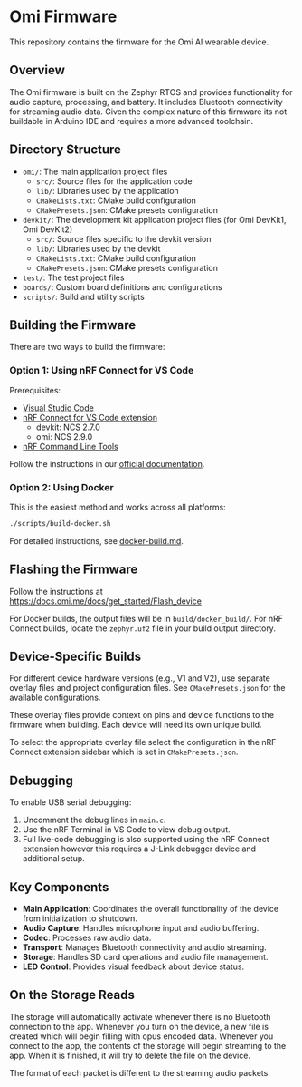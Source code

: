 # Omi Firmware

This repository contains the firmware for the Omi AI wearable device.

## Overview

The Omi firmware is built on the Zephyr RTOS and provides functionality for audio capture, processing, and battery. It includes Bluetooth connectivity for streaming audio data. Given the complex nature of this firmware its not buildable in Arduino IDE and requires a more advanced toolchain.

## Directory Structure

- `omi/`: The main application project files
    - `src/`: Source files for the application code
    - `lib/`: Libraries used by the application
    - `CMakeLists.txt`: CMake build configuration
    - `CMakePresets.json`: CMake presets configuration
- `devkit/`: The development kit application project files (for Omi DevKit1, Omi DevKit2)
    - `src/`: Source files specific to the devkit version
    - `lib/`: Libraries used by the devkit
    - `CMakeLists.txt`: CMake build configuration
    - `CMakePresets.json`: CMake presets configuration
- `test/`: The test project files
- `boards/`: Custom board definitions and configurations
- `scripts/`: Build and utility scripts

## Building the Firmware

There are two ways to build the firmware:

### Option 1: Using nRF Connect for VS Code

Prerequisites:
- [Visual Studio Code](https://code.visualstudio.com/)
- [nRF Connect for VS Code extension](https://marketplace.visualstudio.com/items?itemName=NordicSemiconductor.nrf-connect-for-visual-studio-code)
  - devkit: NCS 2.7.0
  - omi: NCS 2.9.0
- [nRF Command Line Tools](https://www.nordicsemi.com/Software-and-tools/Development-Tools/nRF-Command-Line-Tools/Download)

Follow the instructions in our [official documentation](https://docs.omi.me/docs/developer/Compile_firmware).

### Option 2: Using Docker

This is the easiest method and works across all platforms:

```bash
./scripts/build-docker.sh
```

For detailed instructions, see [docker-build.md](./scripts/docker-build.md).


## Flashing the Firmware

Follow the instructions at https://docs.omi.me/docs/get_started/Flash_device

For Docker builds, the output files will be in `build/docker_build/`.
For nRF Connect builds, locate the `zephyr.uf2` file in your build output directory.

## Device-Specific Builds

For different device hardware versions (e.g., V1 and V2), use separate overlay files and project configuration files. See `CMakePresets.json` for the available configurations.

These overlay files provide context on pins and device functions to the firmware when building. Each device will need its own unique build.

To select the appropriate overlay file select the configuration in the nRF Connect extension sidebar which is set in `CMakePresets.json`.

## Debugging

To enable USB serial debugging:

1. Uncomment the debug lines in `main.c`.
2. Use the nRF Terminal in VS Code to view debug output.
3. Full live-code debugging is also supported using the nRF Connect extension however this requires a J-Link debugger device and additional setup.

## Key Components

- **Main Application**: Coordinates the overall functionality of the device from initialization to shutdown.
- **Audio Capture**: Handles microphone input and audio buffering.
- **Codec**: Processes raw audio data.
- **Transport**: Manages Bluetooth connectivity and audio streaming.
- **Storage**: Handles SD card operations and audio file management.
- **LED Control**: Provides visual feedback about device status.

## On the Storage Reads

The storage will automatically activate whenever there is no Bluetooth connection to the app. Whenever you turn on the device, a new file is created which
will begin filling with opus encoded data. Whenever you connect to the app, the contents of the storage will begin streaming to the app. When it is finished, it will try to delete the file on the device.

The format of each packet is different to the streaming audio packets.
